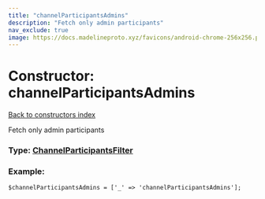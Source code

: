 ```yaml
---
title: "channelParticipantsAdmins"
description: "Fetch only admin participants"
nav_exclude: true
image: https://docs.madelineproto.xyz/favicons/android-chrome-256x256.png
---
```

# Constructor: channelParticipantsAdmins  
[Back to constructors index](/API_docs/constructors/index.html)



Fetch only admin participants




### Type: [ChannelParticipantsFilter](/API_docs/types/ChannelParticipantsFilter.html)


### Example:

```
$channelParticipantsAdmins = ['_' => 'channelParticipantsAdmins'];
```  

